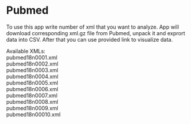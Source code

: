 # Pubmed
To use this app write number of xml that you want to analyze. App will download corresponding xml.gz file from Pubmed, unpack it and exprort
data into CSV. After that you can use provided link to visualize data.

Available XMLs:  
pubmed18n0001.xml  
pubmed18n0002.xml  
pubmed18n0003.xml  
pubmed18n0004.xml  
pubmed18n0005.xml  
pubmed18n0006.xml  
pubmed18n0007.xml  
pubmed18n0008.xml  
pubmed18n0009.xml  
pubmed18n00010.xml  
